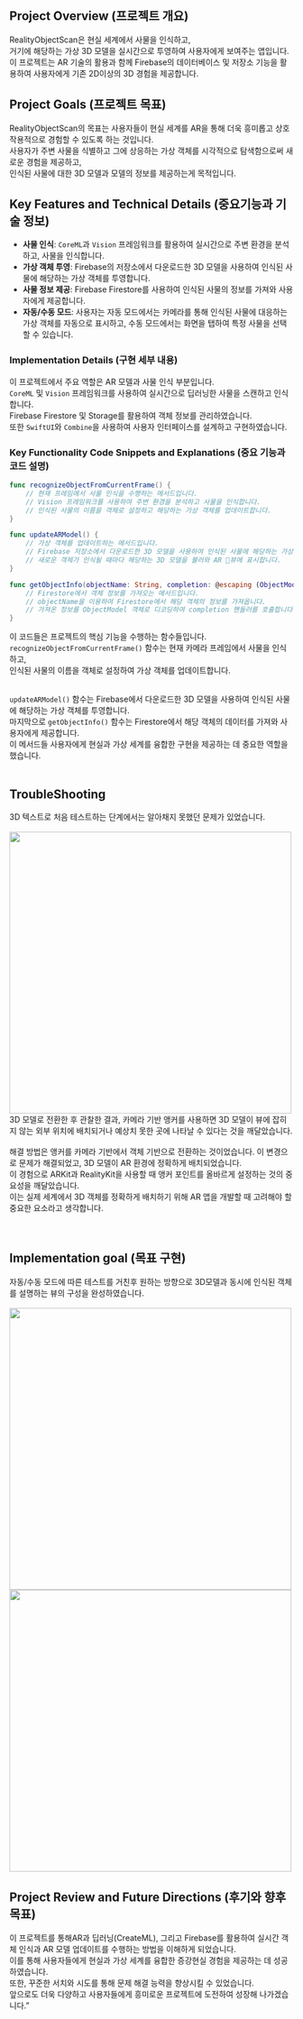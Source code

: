 
## Project Overview (프로젝트 개요)
RealityObjectScan은 현실 세계에서 사물을 인식하고, </br>
거기에 해당하는 가상 3D 모델을 실시간으로 투영하여 사용자에게 보여주는 앱입니다. </br>
이 프로젝트는 AR 기술의 활용과 함께 Firebase의 데이터베이스 및 저장소 기능을 활용하여 사용자에게 기존 2D이상의 3D 경험을 제공합니다.

## Project Goals (프로젝트 목표)
RealityObjectScan의 목표는 사용자들이 현실 세계를 AR을 통해 더욱 흥미롭고 상호작용적으로 경험할 수 있도록 하는 것입니다. </br>
사용자가 주변 사물을 식별하고 그에 상응하는 가상 객체를 시각적으로 탐색함으로써 새로운 경험을 제공하고,</br>
인식된 사물에 대한 3D 모델과 모델의 정보를 제공하는게 목적입니다.

## Key Features and Technical Details (중요기능과 기술 정보)
- **사물 인식**: `CoreML`과 `Vision` 프레임워크를 활용하여 실시간으로 주변 환경을 분석하고, 사물을 인식합니다.
- **가상 객체 투영**: Firebase의 저장소에서 다운로드한 3D 모델을 사용하여 인식된 사물에 해당하는 가상 객체를 투영합니다.
- **사물 정보 제공**: Firebase Firestore를 사용하여 인식된 사물의 정보를 가져와 사용자에게 제공합니다.
- **자동/수동 모드**: 사용자는 자동 모드에서는 카메라를 통해 인식된 사물에 대응하는 가상 객체를 자동으로 표시하고, 수동 모드에서는 화면을 탭하여 특정 사물을 선택할 수 있습니다.

### Implementation Details (구현 세부 내용)
이 프로젝트에서 주요 역할은 AR 모델과 사물 인식 부분입니다.</br>
`CoreML` 및 `Vision` 프레임워크를 사용하여 실시간으로 딥러닝한 사물을 스캔하고 인식합니다. </br>
Firebase Firestore 및 Storage를 활용하여 객체 정보를 관리하였습니다. </br>
또한 `SwiftUI`와 `Combine`을 사용하여 사용자 인터페이스를 설계하고 구현하였습니다.

### Key Functionality Code Snippets and Explanations (중요 기능과 코드 설명)
```swift
func recognizeObjectFromCurrentFrame() {
    // 현재 프레임에서 사물 인식을 수행하는 메서드입니다.
    // Vision 프레임워크를 사용하여 주변 환경을 분석하고 사물을 인식합니다.
    // 인식된 사물의 이름을 객체로 설정하고 해당하는 가상 객체를 업데이트합니다.
}

func updateARModel() {
    // 가상 객체를 업데이트하는 메서드입니다.
    // Firebase 저장소에서 다운로드한 3D 모델을 사용하여 인식된 사물에 해당하는 가상 객체를 투영합니다.
    // 새로운 객체가 인식될 때마다 해당하는 3D 모델을 불러와 AR 뷰에 표시합니다.
}

func getObjectInfo(objectName: String, completion: @escaping (ObjectModel?, Error?) -> Void) {
    // Firestore에서 객체 정보를 가져오는 메서드입니다.
    // objectName을 이용하여 Firestore에서 해당 객체의 정보를 가져옵니다.
    // 가져온 정보를 ObjectModel 객체로 디코딩하여 completion 핸들러를 호출합니다.
}
```
이 코드들은 프로젝트의 핵심 기능을 수행하는 함수들입니다. </br>
`recognizeObjectFromCurrentFrame()` 함수는 현재 카메라 프레임에서 사물을 인식하고, </br>
인식된 사물의 이름을 객체로 설정하여 가상 객체를 업데이트합니다. </br></br>

`updateARModel()` 함수는 Firebase에서 다운로드한 3D 모델을 사용하여 인식된 사물에 해당하는 가상 객체를 투영합니다. </br>
마지막으로 `getObjectInfo()` 함수는 Firestore에서 해당 객체의 데이터를 가져와 사용자에게 제공합니다. </br>
이 메서드들 사용자에게 현실과 가상 세계를 융합한 구현을 제공하는 데 중요한 역할을 했습니다.
</br>
</br>
## TroubleShooting
3D 텍스트로 처음 테스트하는 단계에서는 알아채지 못했던 문제가 있었습니다. </br></br>
<img src ="https://github.com/tv1039/ARRealityObjectScan/assets/62321931/5763366f-4b22-4242-8160-ef66e2283497" width="500px" /></br>
3D 모델로 전환한 후 관찰한 결과, 카메라 기반 앵커를 사용하면 3D 모델이 뷰에 잡히지 않는 외부 위치에 배치되거나 예상치 못한 곳에 나타날 수 있다는 것을 깨달았습니다. 
</br>
</br>
해결 방법은 앵커를 카메라 기반에서 객체 기반으로 전환하는 것이었습니다. 이 변경으로 문제가 해결되었고, 3D 모델이 AR 환경에 정확하게 배치되었습니다. </br>
이 경험으로 ARKit과 RealityKit을 사용할 때 앵커 포인트를 올바르게 설정하는 것의 중요성을 깨달았습니다. </br>
이는 실제 세계에서 3D 객체를 정확하게 배치하기 위해 AR 앱을 개발할 때 고려해야 할 중요한 요소라고 생각합니다.
</br>
</br>
</br>
## Implementation goal (목표 구현)
자동/수동 모드에 따른 테스트를 거친후 원하는 방향으로 3D모델과 동시에 인식된 객체를 설명하는 뷰의 구성을 완성하였습니다.</br></br>
<img src="https://github.com/tv1039/ARRealityObjectScan/assets/62321931/757206a9-40b9-4a54-bf7d-82eac888efb7" width="500px" />
<img src="https://github.com/tv1039/ARRealityObjectScan/assets/62321931/e99971db-31e2-43b4-8a88-8e1f5544a0b1" width="500px" />
</br>
## Project Review and Future Directions (후기와 향후 목표)
이 프로젝트를 통해AR과 딥러닝(CreateML), 그리고 Firebase를 활용하여 실시간 객체 인식과 AR 모델 업데이트를 수행하는 방법을 이해하게 되었습니다.</br>
이를 통해 사용자들에게 현실과 가상 세계를 융합한 증강현실 경험을 제공하는 데 성공하였습니다.</br>
또한, 꾸준한 서치와 시도를 통해 문제 해결 능력을 향상시킬 수 있었습니다.</br>
앞으로도 더욱 다양하고 사용자들에게 흥미로운 프로젝트에 도전하여 성장해 나가겠습니다.”


